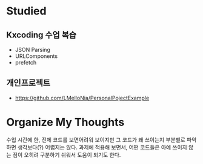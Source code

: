 # Studied

## Kxcoding 수업 복습
- JSON Parsing
- URLComponents
- prefetch

## 개인프로젝트
- https://github.com/LMelloNia/PersonalPojectExample

# Organize My Thoughts
수업 시간에 한, 전체 코드를 보면어려워 보이지만 그 코드가 왜 쓰이는지 부분별로 파악하면 생각보다(?) 어렵지는 않다. 과제에 적용해 보면서, 어떤 코드들은 아예 쓰이지 않는 점이 오히려 구분하기 쉬워서 도움이 되기도 한다.
